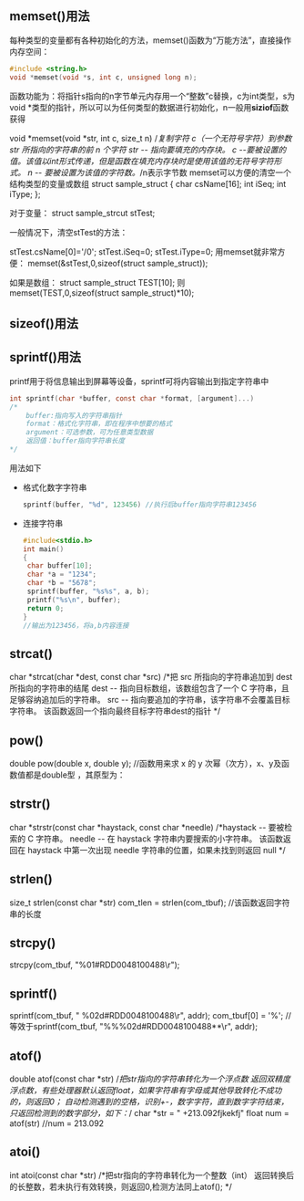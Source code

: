 ## memset()用法

每种类型的变量都有各种初始化的方法，memset()函数为“万能方法”，直接操作内存空间：

```c
#include <string.h>
void *memset(void *s, int c, unsigned long n);
```
  
函数功能为：将指针s指向的n字节单元内存用一个“整数”c替换，c为int类型，s为void *类型的指针，所以可以为任何类型的数据进行初始化，n一般用**siziof**函数获得

void *memset(void *str, int c, size_t n)
/*复制字符 c（一个无符号字符）到参数 str 所指向的字符串的前 n 个字符
str -- 指向要填充的内存块。
c --要被设置的值。该值以int形式传递，但是函数在填充内存块时是使用该值的无符号字符形式。
n -- 要被设置为该值的字符数。*/n表示字节数
memset可以方便的清空一个结构类型的变量或数组
struct sample_struct
{
char csName[16];
int iSeq;
int iType;
};
 
对于变量：
struct sample_strcut stTest;

一般情况下，清空stTest的方法：

stTest.csName[0]='/0';
stTest.iSeq=0;
stTest.iType=0;
用memset就非常方便：
memset(&stTest,0,sizeof(struct sample_struct));
 
如果是数组：
struct sample_struct TEST[10];
则
memset(TEST,0,sizeof(struct sample_struct)*10);



## sizeof()用法

## sprintf()用法

printf用于将信息输出到屏幕等设备，sprintf可将内容输出到指定字符串中

```c
int sprintf(char *buffer, const char *format, [argument]...)
/*
	buffer:指向写入的字符串指针
	format：格式化字符串，即在程序中想要的格式
	argument：可选参数，可为任意类型数据
	返回值：buffer指向字符串长度
*/
```

用法如下

- 格式化数字字符串

  ```c
  sprintf(buffer, "%d", 123456)	//执行后buffer指向字符串123456
  ```

- 连接字符串

  ```c
  #include<stdio.h>
  int main()
  {
   char buffer[10];
   char *a = "1234";
   char *b = "5678";
   sprintf(buffer, "%s%s", a, b);
   printf("%s\n", buffer);
   return 0;
  }
  //输出为123456，将a,b内容连接
  ```

## strcat()

char *strcat(char *dest, const char *src)
/*把 src 所指向的字符串追加到 dest 所指向的字符串的结尾
dest -- 指向目标数组，该数组包含了一个 C 字符串，且足够容纳追加后的字符串。
src -- 指向要追加的字符串，该字符串不会覆盖目标字符串。
该函数返回一个指向最终目标字符串dest的指针
*/
## pow() 
double pow(double x, double y);
//函数用来求 x 的 y 次幂（次方），x、y及函数值都是double型 ，其原型为：

## strstr()
char *strstr(const char *haystack, const char *needle)
/*haystack -- 要被检索的 C 字符串。
needle -- 在 haystack 字符串内要搜索的小字符串。
该函数返回在 haystack 中第一次出现 needle 字符串的位置，如果未找到则返回 null
*/
## strlen()
size_t strlen(const char *str)
com_tlen = strlen(com_tbuf);
//该函数返回字符串的长度

## strcpy()
strcpy(com_tbuf, "%01#RDD0048100488\r");

## sprintf()
sprintf(com_tbuf, " %02d#RDD0048100488\r", addr);
		com_tbuf[0] = '%';
//等效于sprintf(com_tbuf, "%%%02d#RDD0048100488**\r", addr);

## atof()
double atof(const char *str)
/*把str指向的字符串转化为一个浮点数
返回双精度浮点数，有些处理器默认返回float，如果字符串有字母或其他导致转化不成功的，则返回0；
自动检测遇到的空格，识别+-，数字字符，直到数字字符结束，只返回检测到的数字部分，如下：*/
char *str = "  +213.092fjkekfj"
float num = atof(str)	//num = 213.092

## atoi()
int atoi(const char *str)
/*把str指向的字符串转化为一个整数（int）
返回转换后的长整数，若未执行有效转换，则返回0,检测方法同上atof();
*/
